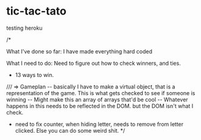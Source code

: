 # tic-tac-tato
testing heroku




/*

What I've done so far:
  I have made everything hard coded

What I need to do:
  Need to figure out how to check winners, and ties.

  - 13 ways to win.

  /// => Gameplan
    -- basically I have to make a virtual object, that is a representation of the game. This is what gets checked to see if someone is winning
    -- Might make this an array of arrays that'd be cool
    -- Whatever happens in this needs to be reflected in the DOM. but the DOM isn't what I check.


  - need to fix counter, when hiding letter, needs to remove from letter clicked. Else you can do some weird shit.
*/